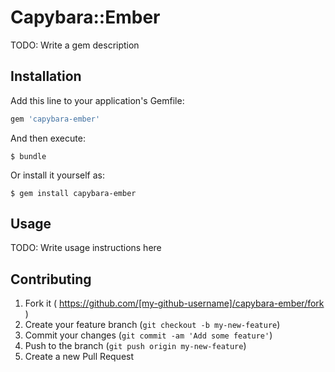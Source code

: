 # Capybara::Ember

TODO: Write a gem description

## Installation

Add this line to your application's Gemfile:

```ruby
gem 'capybara-ember'
```

And then execute:

    $ bundle

Or install it yourself as:

    $ gem install capybara-ember

## Usage

TODO: Write usage instructions here

## Contributing

1. Fork it ( https://github.com/[my-github-username]/capybara-ember/fork )
2. Create your feature branch (`git checkout -b my-new-feature`)
3. Commit your changes (`git commit -am 'Add some feature'`)
4. Push to the branch (`git push origin my-new-feature`)
5. Create a new Pull Request
